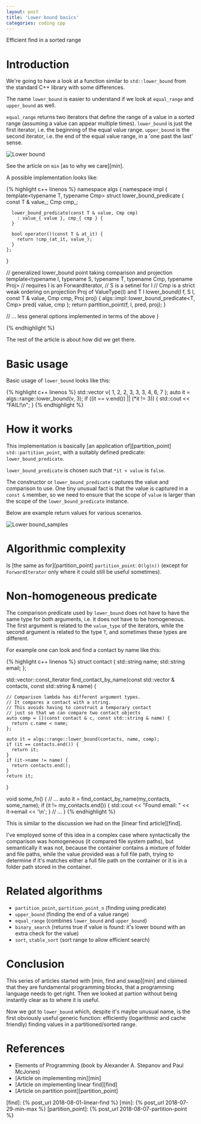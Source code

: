 ```yaml
---
layout: post
title: 'Lower bound basics'
categories: coding cpp
---
```


Efficient find in a sorted range


# Introduction

We're going to have a look at a function similar to `std::lower_bound` from
the standard C++ library with some differences.

The name `lower_bound` is easier to understand if we look at `equal_range` and
`upper_bound` as well.

`equal_range` returns two iterators that define the range of a value in a
sorted range (assuming a value can appear multiple times). `lower_bound` is
just the first iterator, i.e. the beginning of the equal value range.
`upper_bound` is the second iterator, i.e. the end of the equal value range, in
a 'one past the last' sense.

![Lower bound](/assets/2018-08-09-lower-bound/01-lower_bound.png)

See the article on `min` [as to why we care][min].

A possible implementation looks like:

{% highlight c++ linenos %}
namespace algs {
  namespace impl {
    template<typename T, typename Cmp>
    struct lower_bound_predicate {
      const T & value_;
      Cmp cmp_;

      lower_bound_predicate(const T & value, Cmp cmp)
        : value_{ value }, cmp_{ cmp } {
      }

      bool operator()(const T & at_it) {
        return !cmp_(at_it, value_);
      }
    };
  }

  // generalized lower_bound point taking comparison and projection
  template<typename I, typename S, typename T, typename Cmp, typename Proj>
  // requires I is an ForwardIterator,
  //   S is a setinel for I
  //   Cmp is a strict weak ordering on projection Proj of ValueType(I) and T
  I lower_bound(I f, S l, const T & value, Cmp cmp, Proj proj) {
    algs::impl::lower_bound_predicate<T, Cmp> pred{ value, cmp };
    return partition_point(f, l, pred, proj);
  }

  // ... less general options implemented in terms of the above
}

{% endhighlight %}

The rest of the article is about how did we get there.


# Basic usage

Basic usage of `lower_bound` looks like this:

{% highlight c++ linenos %}
  std::vector<char> v{ 1, 2, 2, 3, 3, 3, 4, 6, 7 };
  auto it = algs::range::lower_bound(v, 3);
  if ((it == v.end()) || (*it != 3)) {
    std::cout << "FAIL!\n";
  }
{% endhighlight %}


# How it works

This implementation is basically [an application of][partition_point]
`std::partition_point`, with a suitably defined predicate: 
`lower_bound_predicate`.

`lower_bound_predicate` is chosen such that `*it < value` is `false`.

The constructor or `lower_bound_predicate` captures the value and comparison to
use. One tiny unusual fact is that the value is captured in a `const &`
member, so we need to ensure that the scope of `value` is larger than the scope
of the `lower_bound_predicate` instance.

Below are example return values for various scenarios.

![Lower bound_samples](/assets/2018-08-09-lower-bound/02-lower_bound_samples.png)


# Algorithmic complexity

Is [the same as for][partition_point] `partition_point`: `O(lg(n))` (except for
`ForwardIterator` only where it could still be useful sometimes).


# Non-homogeneous predicate

The comparison predicate used by `lower_bound` does not have to have the same
type for both arguments, i.e. it does not have to be homogeneous. The first
argument is related to the `value_type` of the iterators, while the second
argument is related to the type `T`, and sometimes these types are different.

For example one can look and find a contact by name like this:

{% highlight c++ linenos %}
  struct contact {
    std::string name;
    std::string email;
  };

  std::vector<contact>::const_iterator
  find_contact_by_name(const std::vector<contact> & contacts, const std::string & name) {

    // Comparison lambda has different argument types.
    // It compares a contact with a string.
    // This avoids having to construct a temporary contact
    // just so that we can compare two contact objects
    auto comp = [](const contact & c, const std::string & name) {
      return c.name < name;
    };

    auto it = algs::range::lower_bound(contacts, name, comp);
    if (it == contacts.end()) {
      return it;
    }
    if (it->name != name) {
      return contacts.end();
    }
    return it;
  }

  void some_fn() {
    // ...
    auto it = find_contact_by_name(my_contacts, some_name);
    if (it != my_contacts.end()) {
      std::cout << "Found email: " << it->email << '\n';
    }
    // ...
  }
{% endhighlight %}

This is similar to the discussion we had on the [linear find article][find].

I've employed some of this idea in a complex case where syntactically the
comparison was homogeneous (it compared file system paths), but semantically it
was not, because the container contains a mixture of folder and file paths,
while the value provided was a full file path, trying to determine if it's
matches either a full file path on the container or it is in a folder path
stored in the container.


# Related algorithms

- `partition_point`, `partition_point_n` (finding using predicate)
- `upper_bound` (finding the end of a value range)
- `equal_range` (combines `lower_bound` and `upper_bound`)
- `binary_search` (returns true if value is found: it's lower bound with an
  extra check for the value)
- `sort`, `stable_sort` (sort range to allow efficient search)


# Conclusion

This series of articles started with [min, find and swap][min] and claimed that
they are fundamental programming blocks, that a programming language needs to
get right. Then we looked at partion without being instantly clear as to where
it is useful.

Now we got to `lower_bound` which, despite it's maybe unusual name, is the
first obviously useful generic function: efficiently (logarithmic and cache
friendly) finding values in a partitioned/sorted range.


# References

- Elements of Programming (book by Alexander A. Stepanov and Paul McJones)
- [Article on implementing min][min]
- [Article on implementing linear find][find]
- [Article on partition point][partition_point]


[find]:  {% post_url 2018-08-01-linear-find %}
[min]:  {% post_url 2018-07-29-min-max %}
[partition_point]:  {% post_url 2018-08-07-partition-point %}
